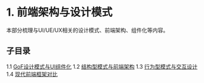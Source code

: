 # 1. 前端架构与设计模式

本部分梳理与UI/UE/UX相关的设计模式、前端架构、组件化等内容。

## 子目录

1.1 [GoF设计模式与UI组件化](./1.1%20GoF设计模式与UI组件化.md)
1.2 [结构型模式与前端架构](./1.2%20结构型模式与前端架构.md)
1.3 [行为型模式与交互设计](./1.3%20行为型模式与交互设计.md)
1.4 [现代前端框架对比](./1.4%20现代前端框架对比.md)

